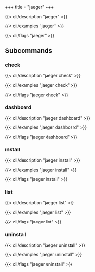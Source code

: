+++
title = "jaeger"
+++

{{< cli/description "jaeger" >}}

{{< cli/examples "jaeger" >}}

{{< cli/flags "jaeger" >}}

## Subcommands

### check

{{< cli/description "jaeger check" >}}

{{< cli/examples "jaeger check" >}}

{{< cli/flags "jaeger check" >}}

### dashboard

{{< cli/description "jaeger dashboard" >}}

{{< cli/examples "jaeger dashboard" >}}

{{< cli/flags "jaeger dashboard" >}}

### install

{{< cli/description "jaeger install" >}}

{{< cli/examples "jaeger install" >}}

{{< cli/flags "jaeger install" >}}

### list

{{< cli/description "jaeger list" >}}

{{< cli/examples "jaeger list" >}}

{{< cli/flags "jaeger list" >}}

### uninstall

{{< cli/description "jaeger uninstall" >}}

{{< cli/examples "jaeger uninstall" >}}

{{< cli/flags "jaeger uninstall" >}}
